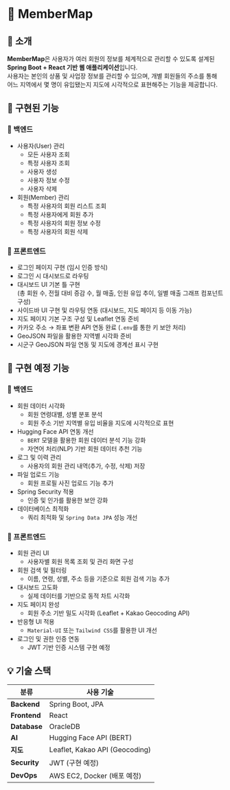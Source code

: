 # 📌 MemberMap

## 📌 소개
**MemberMap**은 사용자가 여러 회원의 정보를 체계적으로 관리할 수 있도록 설계된 **Spring Boot + React 기반 웹 애플리케이션**입니다.  
사용자는 본인의 상품 및 사업장 정보를 관리할 수 있으며, 개별 회원들의 주소를 통해 어느 지역에서 몇 명이 유입됐는지 지도에 시각적으로 표현해주는 기능을 제공합니다.

## 📌 구현된 기능

### 🔹 백엔드
- 사용자(User) 관리
  - 모든 사용자 조회
  - 특정 사용자 조회
  - 사용자 생성
  - 사용자 정보 수정
  - 사용자 삭제
- 회원(Member) 관리
  - 특정 사용자의 회원 리스트 조회
  - 특정 사용자에게 회원 추가
  - 특정 사용자의 회원 정보 수정
  - 특정 사용자의 회원 삭제

### 🔹 프론트엔드
- 로그인 페이지 구현 (임시 인증 방식)
- 로그인 시 대시보드로 라우팅
- 대시보드 UI 기본 틀 구현  
  (총 회원 수, 전월 대비 증감 수, 월 매출, 인원 유입 추이, 일별 매출 그래프 컴포넌트 구성)
- 사이드바 UI 구현 및 라우팅 연동 (대시보드, 지도 페이지 등 이동 가능)
- 지도 페이지 기본 구조 구성 및 Leaflet 연동 준비
- 카카오 주소 → 좌표 변환 API 연동 완료 (`.env`를 통한 키 보안 처리)
- GeoJSON 파일을 활용한 지역별 시각화 준비
- 시군구 GeoJSON 파일 연동 및 지도에 경계선 표시 구현

## 📌 구현 예정 기능

### 🔹 백엔드
- 회원 데이터 시각화
  - 회원 연령대별, 성별 분포 분석
  - 회원 주소 기반 지역별 유입 비율을 지도에 시각적으로 표현
- Hugging Face API 연동 개선
  - `BERT` 모델을 활용한 회원 데이터 분석 기능 강화
  - 자연어 처리(NLP) 기반 회원 데이터 추천 기능
- 로그 및 이력 관리
  - 사용자의 회원 관리 내역(추가, 수정, 삭제) 저장
- 파일 업로드 기능
  - 회원 프로필 사진 업로드 기능 추가
- Spring Security 적용
  - 인증 및 인가를 활용한 보안 강화
- 데이터베이스 최적화
  - 쿼리 최적화 및 `Spring Data JPA` 성능 개선

### 🔹 프론트엔드
- 회원 관리 UI
  - 사용자별 회원 목록 조회 및 관리 화면 구성
- 회원 검색 및 필터링
  - 이름, 연령, 성별, 주소 등을 기준으로 회원 검색 기능 추가
- 대시보드 고도화
  - 실제 데이터를 기반으로 동적 차트 시각화
- 지도 페이지 완성
  - 회원 주소 기반 밀도 시각화 (Leaflet + Kakao Geocoding API)
- 반응형 UI 적용
  - `Material-UI` 또는 `Tailwind CSS`를 활용한 UI 개선
- 로그인 및 권한 인증 연동
  - JWT 기반 인증 시스템 구현 예정

## 💡 기술 스택

| 분류        | 사용 기술                                  |
|-------------|---------------------------------------------|
| **Backend** | Spring Boot, JPA         |
| **Frontend**| React                                        |
| **Database**| OracleDB                                     |
| **AI**      | Hugging Face API (BERT)                      |
| **지도**    | Leaflet, Kakao API (Geocoding)              |
| **Security**| JWT (구현 예정)                             |
| **DevOps**  | AWS EC2, Docker (배포 예정)                  |
